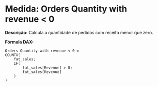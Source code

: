 # Medida: Orders Quantity with revenue < 0

**Descrição:** Calcula a quantidade de pedidos com receita menor que zero.

**Fórmula DAX:**
```DAX
Orders Quantity with revenue < 0 = 
COUNTX(
    fat_sales;
    IF(
        fat_sales[Revenue] > 0;
        fat_sales[Revenue]
    )
)
